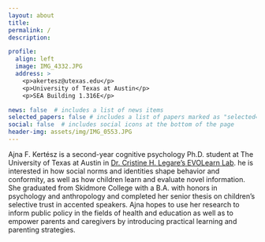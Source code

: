 ```yaml
---
layout: about
title:
permalink: /
description: 

profile:
  align: left
  image: IMG_4332.JPG
  address: >
    <p>akertesz@utexas.edu</p>
    <p>University of Texas at Austin</p>
    <p>SEA Building 1.316E</p>

news: false  # includes a list of news items
selected_papers: false # includes a list of papers marked as "selected={true}"
social: false  # includes social icons at the bottom of the page
header-img: assets/img/IMG_0553.JPG
---
```


Ajna F. Kertész is a second-year cognitive psychology Ph.D. student at The University of Texas at Austin in [Dr. Cristine H. Legare’s EVOLearn Lab](http://cristinelegare.com/). he is interested in how social norms and identities shape behavior and conformity, as well as how children learn and evaluate novel information. She graduated from Skidmore College with a B.A. with honors in psychology and anthropology and completed her senior thesis on children’s selective trust in accented speakers. Ajna hopes to use her research to inform public policy in the fields of health and education as well as to empower parents and caregivers by introducing practical learning and parenting strategies.

